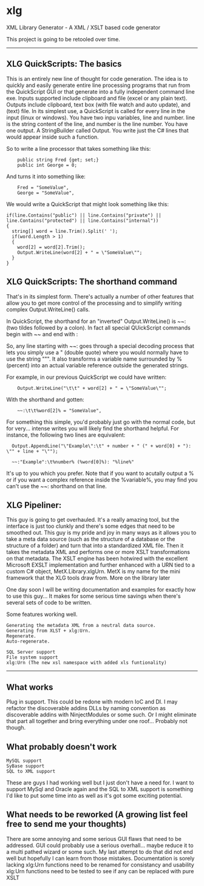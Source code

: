 xlg
===

XML Library Generator - A XML / XSLT based code generator

This project is going to be retooled over time.

--------------------------
XLG QuickScripts: The basics
--------------------------
This is an entirely new line of thought for code generation. 
The idea is to quickly and easily generate entire line processing programs that run from the QuickScript GUI or that generate into a fully independent command line exe. 
Inputs supported include clipboard and file (excel or any plain text). 
Outputs include clipboard, text box (with file watch and auto update), and (text) file.
In its simplest use, a QuickScript is called for every line in the input (linux or windows). 
You have two inpu variables, line and number. line is the string content of the line, and number is the line number.
You have one output. A StringBuilder called Output.
You write just the C# lines that would appear inside such a function.

So to write a line processor that takes something like this:
```
    public string Fred {get; set;}
    public int George = 0;
```

And turns it into something like:
```
    Fred = "SomeValue",
    George = "SomeValue",
```

We would write a QuickScript that might look something like this:
```
if(line.Contains("public") || line.Contains("private") || line.Contains("protected") || line.Contains("internal"))
{
  string[] word = line.Trim().Split(' ');
  if(word.Length > 1)
  {
    word[2] = word[2].Trim();
    Output.WriteLine(word[2] + " = \"SomeValue\"";
  }
}
```

XLG QuickScripts: The shorthand command
--------------------------
That's in its simplest form. There's actually a number of other features that allow you 
to get more control of the processing and to simplify writing complex Output.WriteLine() calls.

In QuickScript, the shorthand for an "inverted" Output.WriteLine() is ~~: (two tildes followed by a colon).
In fact all special QUickScript commands begin with ~~ and end with :

So, any line starting with ~~: goes through a special decoding process that lets you simply use a " (double quote)
where you would normally have to use the string "\"". It also transforms a variable name surrounded by % (percent)
into an actual variable reference outside the generated strings. 

For example, in our previous QuickScript we could have written:
```
    Output.WriteLine("\t\t" + word[2] + " = \"SomeValue\"";
```

With the shorthand and gotten:
```
    ~~:\t\t%word[2]% = "SomeValue",
```
For something this simple, you'd probably just go with the normal code, but for very... intense writes 
you will likely find the shorthand helpful. For instance, the following two lines are equivalent:

```
  Output.AppendLine("\"Example\":\t" + number + " (" + word[0] + "): \"" + line + "\"");
 
  ~~:"Example":\t%number% (%word[0]%): "%line%"
```

It's up to you which you prefer. Note that if you want to acutally output a % or if you want a complex reference
inside the %variable%, you may find you can't use the ~~: shorthand on that line.



XLG Pipeliner:
-----------------
This guy is going to get overhauled. It's a really amazing tool, but the interface is just too clunkly
and there's some edges that need to be smoothed out. This guy is my pride and joy in many ways as it allows you
to take a meta data source (such as the structure of a database or the structure of a folder) and turn that into
a standardized XML file. Then it takes the metadata XML and performs one or more XSLT transformations on that
metadata. The XSLT engine has been hotwired with the excellent Microsoft EXSLT implementation and further
enhanced with a URN tied to a custom C# object, MetX.Library.xlgUrn. MetX is my name for the mini framework that
the XLG tools draw from. More on the library later

One day soon I will be writing documentation and examples for exactly how to use this guy... It makes for some 
serious time savings when there's several sets of code to be written. 

Some features working well.
```
Generating the metadata XML from a neutral data source.
Generating from XLST + xlg:Urn.
Regenerate.
Auto-regenerate.

SQL Server support
File system support
xlg:Urn (The new xsl namespace with added xls funtionality)
```

--------------------------
What works
--------------------------
Plug in support. This could be redone with modern IoC and DI. I may refactor the discoverable 
addins DLLs by naming convention as discoverable addins with NinjectModules or some such. 
Or I might eliminate that part all together and bring everything under one roof... Probably not though.

What probably doesn't work
--------------------------
```
MySQL support
SyBase support
SQL to XML support
```
These are guys I had working well but I just don't have a need for. I want to support MySql and Oracle again
and the SQL to XML support is something I'd like to put some time into as well as it's got some exciting 
potential.

What needs to be reworked (A growing list feel free to send me your thoughts)
--------------------------
There are some annoying and some serious GUI flaws that need to be addressed.
GUI could probably use a serious overhall... maybe reduce it to a multi pathed wizard or some such. My last attempt to do that did not end well but hopefully I can learn from those mistakes.
Documentation is sorely lacking
xlg:Urn functions need to be renamed for consistancy and usability
xlg:Urn functions need to be tested to see if any can be replaced with pure XSLT

